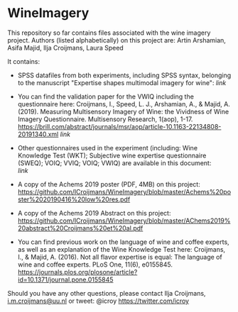# WineImagery

This repository so far contains files associated with the wine imagery project. Authors (listed alphabetically) on this project are: 
Artin Arshamian, Asifa Majid, Ilja Croijmans, Laura Speed

It contains: 
- SPSS datafiles from both experiments, including SPSS syntax, belonging to the manuscript "Expertise shapes multimodal imagery for wine":
*link*
- You can find the validation paper for the VWIQ including the questionnaire here: 
Croijmans, I., Speed, L. J., Arshamian, A., & Majid, A. (2019). Measuring Multisensory Imagery of Wine: the Vividness of Wine Imagery Questionnaire. Multisensory Research, 1(aop), 1-17. https://brill.com/abstract/journals/msr/aop/article-10.1163-22134808-20191340.xml 
*link*
- Other questionnaires used in the experiment (including: Wine Knowledge Test (WKT); Subjective wine expertise questionnaire (SWEQ); VOIQ; VVIQ; VOIQ; VWIQ) are available in this document:  
*link*





- A copy of the Achems 2019 poster (PDF, 4MB) on this project: https://github.com/ICroijmans/WineImagery/blob/master/Achems%20poster%2020190416%20low%20res.pdf
- A copy of the Achems 2019 Abstract on this project: https://github.com/ICroijmans/WineImagery/blob/master/AChems2019%20abstract%20Croijmans%20et%20al.pdf

- You can find previous work on the language of wine and coffee experts, as well as an explanation of the Wine Knowledge Test here: 
Croijmans, I., & Majid, A. (2016). Not all flavor expertise is equal: The language of wine and coffee experts. PLoS One, 11(6), e0155845. https://journals.plos.org/plosone/article?id=10.1371/journal.pone.0155845

Should you have any other questions, please contact Ilja Croijmans, i.m.croijmans@uu.nl or tweet: @icroy https://twitter.com/icroy
